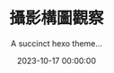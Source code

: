 ---
title: 攝影構圖觀察
subtitle: A succinct hexo theme...
cover_image: https://www.adorama.com/alc/wp-content/uploads/2018/11/landscape-photography-tips-yosemite-valley-feature.jpg
catalog: true
date: 2023-10-17 00:00:00
lang: cn
header-img: /img/header_img/lml_bg.jpg
tags:
- 靜態攝影
categories:
- 攝影
sticky: 999
---
